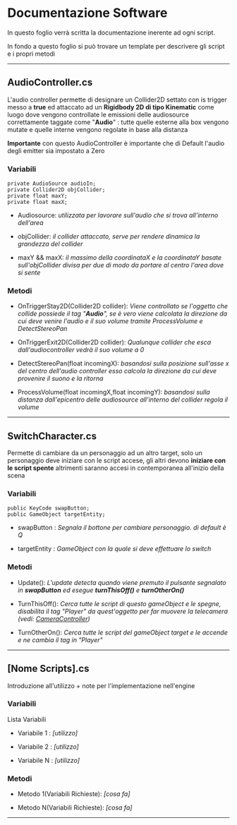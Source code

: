 # Documentazione Software

In questo foglio verrà scritta la documentazione inerente ad ogni script.

In fondo a questo foglio si può trovare un template per descrivere gli script e i propri metodi

<hr>

## AudioController.cs

L'audio controller permette di designare un Collider2D settato con is trigger messo a **true** ed attaccato ad un **Rigidbody 2D di tipo Kinematic** come luogo dove vengono
controllate le emissioni delle audiosource correttamente taggate come "**Audio**" : tutte quelle esterne alla box vengono mutate e quelle interne vengono regolate in base alla distanza

**Importante** con questo AudioController è importante che di Default l'audio degli emitter sia impostato a Zero

### Variabili

    private AudioSource audioIn;
    private Collider2D objCollider;
    private float maxY;
    private float maxX;

- Audiosource: _utilizzata per lavorare sull'audio che si trova all'interno dell'area_

- objCollider: _il collider attaccato, serve per rendere dinamica la grandezza del collider_

- maxY && maxX: _il massimo della coordinataX e la coordinataY basate sull'objCollider divisa per due di modo da portare al centro l'area dove si sente_

### Metodi

* OnTriggerStay2D(Collider2D collider): _Viene controllato se l'oggetto che collide possiede il tag "**Audio**", se è vero viene calcolata la direzione da cui deve venire l'audio e il suo volume tramite *ProcessVolume* e *DetectStereoPan*_

* OnTriggerExit2D(Collider2D collider): _Qualunque collider che esca dall'audiocontroller vedrà il suo volume a 0_

* DetectStereoPan(float incomingX): _basandosi sulla posizione sull'asse x del centro dell'audio controller esso calcola la direzione da cui deve provenire il suono e la ritorna_

* ProcessVolume(float incomingX,float incomingY): _basandosi sulla distanza dall'epicentro delle audiosource all'interno del collider regola il volume_

<hr>

## SwitchCharacter.cs

Permette di cambiare da un personaggio ad un altro target, solo un personaggio deve iniziare con le script accese, gli altri devono **iniziare con le script spente** altrimenti saranno accesi in contemporanea all'inizio della scena

### Variabili

    public KeyCode swapButton;
    public GameObject targetEntity;

- swapButton : _Segnala il bottone per cambiare personaggio. di default è Q_

- targetEntity : _GameObject con la quale si deve effettuare lo switch_

### Metodi

* Update(): _L'update detecta quando viene premuto il pulsante segnalato in **swapButton** ed esegue **turnThisOff()** e **turnOtherOn()**_

* TurnThisOff(): _Cerca tutte le script di questo gameObject e le spegne, disabilita il tag "Player" da quest'oggetto per far muovere la telecamera (vedi: [CameraController](##CameraController.cs))_

* TurnOtherOn(): _Cerca tutte le script del gameObject target e le accende e ne cambia il tag in "Player"_

<hr>

## [Nome Scripts].cs

Introduzione all'utilizzo + note per l'implementazione nell'engine

### Variabili

Lista Variabili

- Variabile 1 : _[utilizzo]_

- Variabile 2 : _[utilizzo]_

- Variabile N : _[utilizzo]_

### Metodi

* Metodo 1(Variabili Richieste): _[cosa fa]_

* Metodo N(Variabili Richieste): _[cosa fa]_

<hr>
